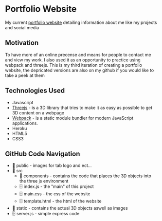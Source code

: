 # Portfolio Website

My current [portfolio website](https://www.carloscastillo.io) detailing information about me like my projects and social media

## Motivation

To have more of an online precense and means for people to contact me and view my work. I also used it as an opportunity to practice using webpack and threejs. This is my third iteration of creating a portfolio website, the depricated versions are also on my github if you would like to take a peek at them

## Technologies Used

* Javascript
* [Threejs](https://threejs.org/) - is a 3D library that tries to make it as easy as possible to get 3D content on a webpage
* [Webpack](https://webpack.js.org/) - is a static module bundler for modern JavaScript applications.
* Heroku
* HTML5
* CSS3

## GitHub Code Navigation

- :file_folder: public - images for tab logo and ect...
- :file_folder: src
  - :file_folder: components - contains the code that places the 3D objects into the three js environment
  - :file_cabinet: index.js - the "main" of this project
  - :file_cabinet: main.css - the css of the website
  - :file_cabinet: template.html - the html of the website
- :file_folder: static - contains the actual 3D objects aswell as images
- :file_cabinet: server.js - simple express code